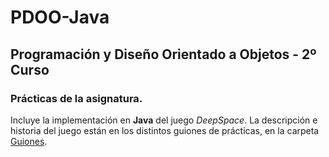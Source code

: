 # PDOO-Java
## Programación y Diseño Orientado a Objetos - 2º Curso
### Prácticas de la asignatura.

Incluye la implementación en **Java** del juego *DeepSpace*.
La descripción e historia del juego están en los distintos guiones de prácticas,
en la carpeta [Guiones](https://github.com/dcabezas98/PDOO-Java/tree/master/Guiones).

